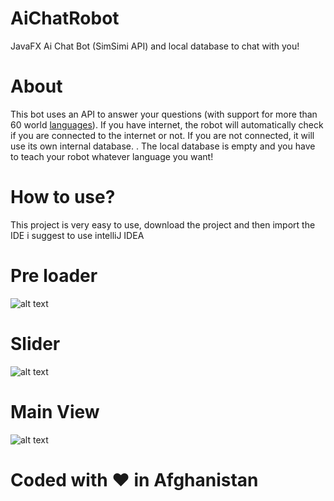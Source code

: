 # AiChatRobot
JavaFX Ai Chat Bot (SimSimi API) and local database to chat with you!

# About
This bot uses an API to answer your questions (with support for more than 60 world [languages](http://developer.simsimi.com/lclist)).
If you have internet, the robot will automatically check if you are connected to the internet or not. 
If you are not connected, it will use its own internal database. . 
The local database is empty and you have to teach your robot whatever language you want!

# How to use?
This project is very easy to use,
download the project and then import the IDE 
i suggest to use intelliJ IDEA 
# Pre loader
![alt text](https://i.imgur.com/YeXzy2N.jpg)

# Slider 
![alt text](https://i.imgur.com/R1vyTbJ.jpg)

# Main View
![alt text](https://i.imgur.com/OeIIifQ.jpg)


# Coded with ❤️ in Afghanistan
